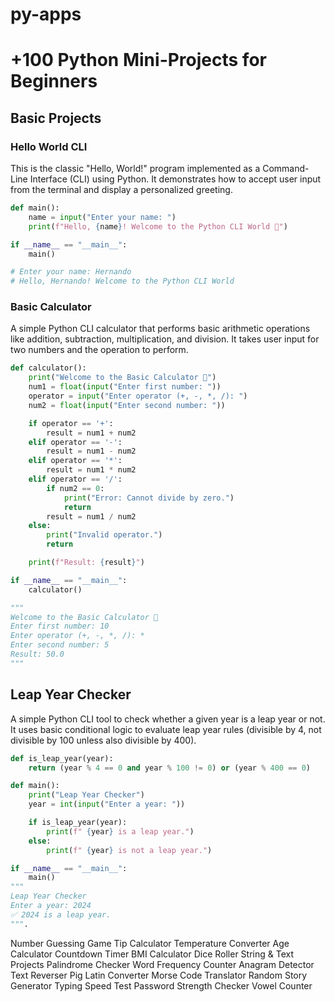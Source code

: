 # py-apps
# +100 Python Mini-Projects for Beginners

## Basic Projects

### Hello World CLI
This is the classic "Hello, World!" program implemented as a Command-Line Interface (CLI) using Python. It demonstrates how to accept user input from the terminal and display a personalized greeting.
```python
def main():
    name = input("Enter your name: ")
    print(f"Hello, {name}! Welcome to the Python CLI World 🚀")

if __name__ == "__main__":
    main()

# Enter your name: Hernando
# Hello, Hernando! Welcome to the Python CLI World
```

### Basic Calculator

A simple Python CLI calculator that performs basic arithmetic operations like addition, subtraction, multiplication, and division. It takes user input for two numbers and the operation to perform.
```python
def calculator():
    print("Welcome to the Basic Calculator 🧮")
    num1 = float(input("Enter first number: "))
    operator = input("Enter operator (+, -, *, /): ")
    num2 = float(input("Enter second number: "))

    if operator == '+':
        result = num1 + num2
    elif operator == '-':
        result = num1 - num2
    elif operator == '*':
        result = num1 * num2
    elif operator == '/':
        if num2 == 0:
            print("Error: Cannot divide by zero.")
            return
        result = num1 / num2
    else:
        print("Invalid operator.")
        return

    print(f"Result: {result}")

if __name__ == "__main__":
    calculator()

"""
Welcome to the Basic Calculator 🧮
Enter first number: 10
Enter operator (+, -, *, /): *
Enter second number: 5
Result: 50.0
"""
```

## Leap Year Checker
A simple Python CLI tool to check whether a given year is a leap year or not. It uses basic conditional logic to evaluate leap year rules (divisible by 4, not divisible by 100 unless also divisible by 400).
```python
def is_leap_year(year):
    return (year % 4 == 0 and year % 100 != 0) or (year % 400 == 0)

def main():
    print("Leap Year Checker")
    year = int(input("Enter a year: "))

    if is_leap_year(year):
        print(f" {year} is a leap year.")
    else:
        print(f" {year} is not a leap year.")

if __name__ == "__main__":
    main()
"""
Leap Year Checker
Enter a year: 2024
✅ 2024 is a leap year.
""".
```



Number Guessing Game
Tip Calculator
Temperature Converter
Age Calculator
Countdown Timer
BMI Calculator
Dice Roller
String & Text Projects
Palindrome Checker
Word Frequency Counter
Anagram Detector
Text Reverser
Pig Latin Converter
Morse Code Translator
Random Story Generator
Typing Speed Test
Password Strength Checker
Vowel Counter
